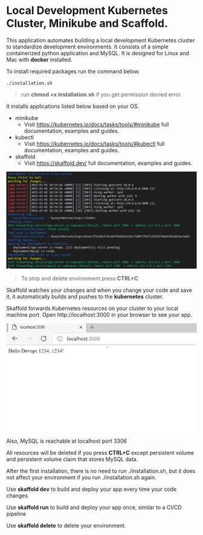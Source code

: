 # Local Development Kubernetes Cluster, Minikube and Scaffold.

This application automates building a local development Kubernetes cluster to standardize development environments. It consists of a simple containerized python application and MySQL. It is designed for Linux and Mac with **docker** installed.

To install required packages run the command below.
```
./installation.sh
```
>run **chmod +x installation.sh** if you get permission denied error.

It installs applications listed below based on your OS.

* minikube
    * Visit https://kubernetes.io/docs/tasks/tools/#minikube full documentation, examples and guides.
* kubectl
    * Visit https://kubernetes.io/docs/tasks/tools/#kubectl full documentation, examples and guides.
* skaffold
    * Visit https://skaffold.dev/ full documentation, examples and guides.


![GitHub Logo](/images/terminal.png)

>To stop and delete environment press **CTRL+C**

Skaffold watches your changes and when you change your code and save it, it automatically builds and pushes to the **kubernetes** cluster.

Skaffold forwards Kubernetes resources on your cluster to your local machine port. Open http://localhost:3000 in your browser to see your app.

![GitHub Logo](/images/localhost.png)

Also, MySQL is reachable at localhost port 3306

All resources will be deleted if you press **CTRL+C** except persistent volume and persistent volume claim that stores MySQL data.

After the first installation, there is no need to run ./installation.sh, but it does not affect your environment if you run ./installation.sh again.

Use **skaffold dev** to build and deploy your app every time your code changes

Use **skaffold run** to build and deploy your app once, similar to a CI/CD pipeline

Use **skaffold delete** to delete your environment.
